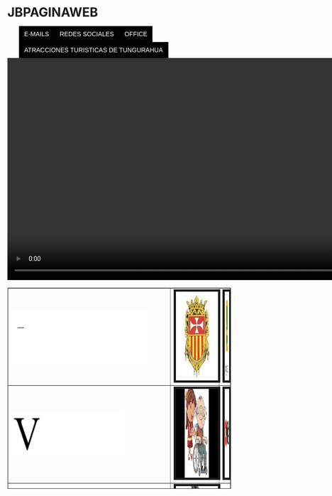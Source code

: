 # JBPAGINAWEB
<!DOCTYPE html>
<html>
<head>
<META charset="UTF-8"/>
<title>DEBER DE DISEÑO</title>
</head>
<body background="FONDO1.jpg">
<style type="text/css">
* {
margin:0px;
padding:0px;
}
#header {
margin:auto;
width:500px;
font-family:Arial, Helvetica, sans-serif;
}
ul, ol {
list-style:none;
}
.nav > li {
float:left;
}
.nav li a {
background-color:#000;
color:#fff;
text-decoration:none;
padding:10px 12px;
display:block;
}
.nav li a:hover {
background-color:#434343;
}
.nav li ul {
display:none;
position:absolute;
min-width:140px;
}
.nav li:hover > ul {
display:block;
}
.nav li ul li {
position:relative;
}
.nav li ul li ul {
right:-140px;
top:0px;
}
</style>
</head>
<body background="FONDO1.jpg">
<div id="header">
<ul class="nav">
<li><a href="">E-MAILS</a>
<ul>
<li><a href="https://accounts.google.com/signin/v2/identifier?continue=https%3A%2F%2Fmail.google.com%2Fmail%2F&osid=1&service=mail&ss=1&ltmpl=default&rm=false&flowName=GlifWebSignIn&flowEntry=ServiceLogin"><img src="GMAIL.jpg"alt""width="300" height="200" border="5"></a></li>
<li><a href="https://login.yahoo.com/config/login?.src=fpctx&.intl=e1&.lang=es-US&.done=https://espanol.yahoo.com"><img src="YAHOO.jpg"alt""width="300" height="200" border="5"></a></li>
<li><a href="https://login.live.com/login.srf?wa=wsignin1.0&rpsnv=13&ct=1585586119&rver=7.0.6737.0&wp=MBI_SSL&wreply=https%3a%2f%2foutlook.live.com%2fowa%2f%3fnlp%3d1%26RpsCsrfState%3d6edaf42c-66c2-5260-8e96-ff219b320e2f&id=292841&aadredir=1&whr=hotmail.com&CBCXT=out&lw=1&fl=dob%2cflname%2cwld&cobrandid=90015"><img src="HOTMAIL.jpg"alt""width="300" height="200" border="5"></a></li>

</li>
</ul>
</li>
<li><a href="">REDES SOCIALES</a>
<ul>
<li><a href="https://www.facebook.com/"><img src="FACEBOOK.jpg"alt""width="300" height="200" border="5"></a></li>
<li><a href="https://web.whatsapp.com/"><img src="WP.jpg"alt""width="300" height="200" border="5"></a></li>
<li><a href="https://www.instagram.com/?hl=es-la"><img src="INSTAGRAM.jpg"alt""width="300" height="200" border="5"></a></li>
<li><a href="https://tinder.com/?lang=es"><img src="TINDER.jpg"alt""width="300" height="200" border="5"></a></li>
</ul>
</li>
<li><a href="">OFFICE</a>
<ul>
<li><a href="https://www.office.com/launch/word?auth=1"><img src="WORD.jpg"alt""width="300" height="200" border="5"></a></li>
<li><a href="https://www.office.com/launch/powerpoint?auth=1"><img src="POWER.jpg"alt""width="300" height="200" border="5"></a></li>
<li><a href="https://www.office.com/launch/excel?auth=1"><img src="EXCEL.jpg"alt""width="300" height="200" border="5"></a></li>
<li><a href="https://www.onenote.com/notebooks?session=f28c195b-53e0-4147-8321-c3bf01fa2657&auth=1&fromAR=1"><img src="ONE.jpg"alt""width="300" height="200" border="5"></a></li>
</ul>
</li>
<li><a href="">ATRACCIONES TURISTICAS DE TUNGURAHUA</a>
<ul>
<li><a href="https://www.google.com/maps/place/Parque+Provincial+de+la+Familia/@-1.2462844,-78.6587835,414m/data=!3m1!1e3!4m5!3m4!1s0x91d37f5e242987e1:0x72f2e31209aa59b7!8m2!3d-1.2462844!4d-78.6587835"><img src="PARQUE1.jpg"alt""width="300" height="200" border="5"></a></li>
<li><a href="https://www.google.com/maps/place/Agoy%C3%A1n/@-1.383333,-78.316667,3311m/data=!3m2!1e3!4b1!4m5!3m4!1s0x91d393186535b225:0xc3679e2a3ec179b2!8m2!3d-1.383333!4d-78.316667"><img src="AGOYAN.jpg"alt""width="300" height="200" border="5"></a></li>
<li><a href="https://www.google.com/maps/place/Cascada+El+Pail%C3%B3n+del+diablo/@-1.4019718,-78.3218538,2784m/data=!3m1!1e3!4m8!1m2!2m1!1sEL+PAILON+DEL+DIABLO!3m4!1s0x91d393522023944f:0x5e0a043bbe07a832!8m2!3d-1.4056936!4d-78.2988965"><img src="PAILON.jpg"alt""width="300" height="200" border="5"></a></li>
<li><a href="https://www.google.com/maps/place/Cascada+Manto+de+la+Novia/@-1.3983206,-78.4243416,414m/data=!3m2!1e3!4b1!4m5!3m4!1s0x91d39121639b20f1:0xc961dbaaa2d0f0d8!8m2!3d-1.3983206!4d-78.4243416"><img src="MANTO.jpg"alt""width="300" height="200" border="5"></a></li>
<li><a href="https://www.google.com/maps/place/Parque+familia+,ba%C3%B1os/@-1.3974535,-78.378684,293m/data=!3m1!1e3!4m5!3m4!1s0x91d393e0df5e73a7:0x7ea2c1b415c3f560!8m2!3d-1.3976059!4d-78.3791381"><img src="PARQUE2.jpg"alt""width="300" height="200" border="5"></a></li>
</ul>
</li>

</div>
<table width="671" height="453" border="1">
  <tr>
    <td width="519"><img src="1.gif" width="306" height="124" alt="1" /></td>
    <td><img src="tirso.jpg"alt""width="300" height="200" border="5"></td>
  <td><a href="https://classroom.google.com/?emr=0"><img src="CLASSROOM.jpg"alt""width="300" height="200" border="5"></a></td>
</tr>
  <tr>
    <td><img src="2.gif" width="249" height="93" alt="2" /></td>
    <td width="136"><img src="imagen1.jpg"alt""width="300" height="200" border="5"></td>
 <td><a href="https://www.youtube.com/"><img src="YOU.jpg"alt""width="300" height="200" border="5"></a></td>
  </tr>
  <tr>
    <td><img src="3.gif" alt="3" width="185" height="87" align="bottom" /></td>
    <td><img src="respeto.jpg"alt""width="300" height="200" border="5"></td>
   <td><img src="NOMBRE.gif" alt="3" width="185" height="87" align="bottom" /></td> 
  </tr>
  <tr>
  <td height="125"><img src="4.gif" width="273" height="67" alt="4" /></td>
  <td><img src="solidaridad.jpg"alt""width="300" height="200" border="5"></td>
 <td><img src="CURSO.gif" alt="3" width="185" height="87" align="bottom" /></td>
 </tr>
<CENTER><video CONTROLS src= "VIDEO1.mp4" alt""width="500" height="500" border="5"/></CENTER>
</table>
</body>
</html>
